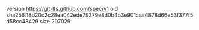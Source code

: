 version https://git-lfs.github.com/spec/v1
oid sha256:18d20c2c28ea042ede79379e8d0b4b3e901caa4878d66e53f377f5d58cc43429
size 207029
